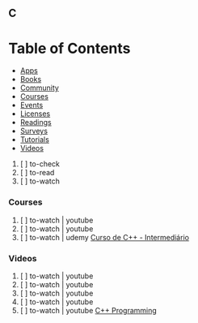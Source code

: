 ## C

# Table of Contents
<!-- MarkdownTOC depth=4 -->
  - [Apps](#apps)
  - [Books](#books)
  - [Community](#community)
  - [Courses](#courses)
  - [Events](#events)
  - [Licenses](#licenses)
  - [Readings](#readings)
  - [Surveys](#surveys)
  - [Tutorials](#tutorials)
  - [Videos](#videos)
<!-- /MarkdownTOC -->

  1. [ ] to-check []()
  1. [ ] to-read []()
  1. [ ] to-watch []()

### Courses

  1. [ ] to-watch | youtube []()
  1. [ ] to-watch | youtube []()
  1. [ ] to-watch | udemy [Curso de C++ - Intermediário](https://www.udemy.com/cplusplus-intermediario/learn/v4/overview)

### Videos

  1. [ ] to-watch | youtube []()
  1. [ ] to-watch | youtube []()
  1. [ ] to-watch | youtube []()
  1. [ ] to-watch | youtube []()
  1. [ ] to-watch | youtube [C++ Programming](https://www.youtube.com/watch?v=Rub-JsjMhWY)
